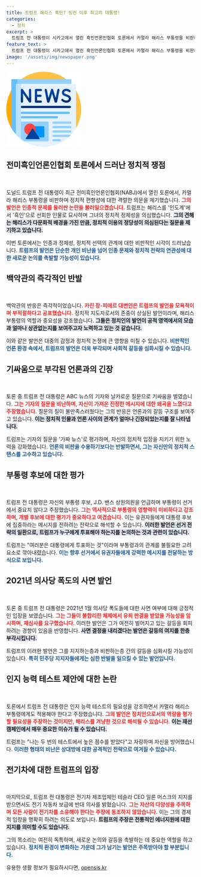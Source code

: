 ```yaml
---
title: 트럼프 해리스 흑인? 링컨 이후 최고의 대통령!
categories:
  - 정치
excerpt: >
  트럼프 전 대통령이 시카고에서 열린 흑인언론인협회 토론에서 카멀라 해리스 부통령을 비판하며 인종 정치 주장, ABC 기자와 거친 기싸움 벌여. 그의 발언에 백악관 즉각 반발, 흑인 유권자들에게 신뢰를 잃을까 우려된다.
feature_text: >
  트럼프 전 대통령이 시카고에서 열린 흑인언론인협회 토론에서 카멀라 해리스 부통령을 비판하며 인종 정치 주장, ABC 기자와 거친 기싸움 벌여. 그의 발언에 백악관 즉각 반발, 흑인 유권자들에게 신뢰를 잃을까 우려된다.
image: '/assets/img/newspaper.png'
---
```


<p><img src="/assets/img/newspaper.png" alt="kimp 속보" /></p>

<h2 data-ke-size="size26">전미흑인언론인협회 토론에서 드러난 정치적 쟁점</h2>

<p data-ke-size="size16">&nbsp;</p>

<p>도널드 트럼프 전 대통령이 최근 전미흑인언론인협회(NABJ)에서 열린 토론에서, 카멀라 해리스 부통령을 비판하며 정치적 편향성에 대한 격렬한 의문을 제기했습니다. <b><span style="color: #ee2323;">그의 발언은 인종적 문제를 둘러싼 논란을 불러일으켰습니다.</span></b> 트럼프는 해리스를 '인도계'에서 '흑인'으로 선회한 인물로 묘사하며 그녀의 정치적 정체성을 의심했습니다. <b><span style="background-color: #21538527;">그의 견해는 해리스가 다문화적 배경을 가진 만큼, 정치적 이용의 정당성이 의심된다는 질문을 제기하고 있습니다.</span></b> </p>

<p>이번 토론에서는 인종과 정체성, 정치적 선택의 관계에 대한 비판적인 시각이 드러났습니다. <b><span style="color: #1a5490;">트럼프의 발언은 단순한 개인 비난을 넘어 인종 문제와 정치적 전략의 연관성에 대한 새로운 논의를 촉발할 가능성이 있습니다.</span></b> </p>

<h2 data-ke-size="size26">백악관의 즉각적인 반발</h2>

<p data-ke-size="size16">&nbsp;</p>

<p>백악관의 반응은 즉각적이었습니다. <b><span style="color: #ee2323;">카린 장-피에르 대변인은 트럼프의 발언을 모욕적이며 부적절하다고 공표했습니다.</span></b> 정치적 지도자로서의 존중이 상실된 발언이라며, 해리스 부통령의 역할과 중요성을 강조했습니다. <b><span style="background-color: #21538527;">그들은 정치인의 발언이 공적 영역에서의 모습과 얼마나 상관없는지를 보여주고자 노력하고 있는 것 같습니다.</span></b> </p>

<p>이와 같은 발언은 대중의 감정과 정치적 논쟁에 큰 영향을 미칠 수 있습니다. <b><span style="color: #1a5490;">비판적인 언론 환경 속에서, 트럼프의 발언은 더욱 부각되며 사회적 갈등을 심화시킬 수 있습니다.</span></b> </p>

<h2 data-ke-size="size26">기싸움으로 부각된 언론과의 긴장</h2>

<p data-ke-size="size16">&nbsp;</p>

<p>토론 중 트럼프 전 대통령은 ABC 뉴스의 기자와 날카로운 질문으로 기싸움을 벌였습니다. <b><span style="color: #ee2323;">그는 기자의 질문을 비난하며, 자신이 가져온 진정한 메시지에 대한 왜곡을 느꼈다고 주장했습니다.</span></b> 질문의 질이 불만족스러웠다는 그의 반응은 언론과의 갈등 구조를 보여주고 있습니다. <b><span style="background-color: #21538527;">이는 정치적 인물과 언론 사이의 관계가 얼마나 긴장되었는지를 잘 나타냅니다.</span></b> </p>

<p>트럼프는 기자의 질문을 '가짜 뉴스'로 평가하며, 자신의 정치적 입장을 지키기 위한 노력을 강화했습니다. <b><span style="color: #1a5490;">언론의 비판을 수용하기보다는 반발하면서, 그는 자신만의 정치적 스탠스를 고수하고 있습니다.</span></b> </p>

<h2 data-ke-size="size26">부통령 후보에 대한 평가</h2>

<p data-ke-size="size16">&nbsp;</p>

<p>트럼프 전 대통령은 자신의 부통령 후보, J.D. 밴스 상원의원을 언급하며 부통령이 선거에서 중요치 않다고 주장했습니다. <b><span style="color: #ee2323;">그는 역사적으로 부통령의 영향력이 미비하다고 강조하며, 개별 후보에 대한 평가가 중요하다고 여겼습니다.</span></b> 이는 유권자들에게 대통령 후보에 집중하라는 메시지를 전하려는 전략으로 해석할 수 있습니다. <b><span style="background-color: #21538527;">이러한 발언은 선거 전략의 일환으로, 트럼프가 누구에게 투표해야 하는지를 논의하는 것과 관련이 있습니다.</span></b> </p>

<p>트럼프는 "여러분은 대통령에게 투표하는 것"이라며 부통령과의 관계를 불필요한 고려 요소로 깎아내렸습니다. <b><span style="color: #1a5490;">이는 향후 선거에서 유권자들에게 강력한 메시지를 전달하는 방식으로 보입니다.</span></b> </p>

<h2 data-ke-size="size26">2021년 의사당 폭도의 사면 발언</h2>

<p data-ke-size="size16">&nbsp;</p>

<p>토론 중 트럼프 전 대통령은 2021년 1월 의사당 폭도들에 대한 사면 여부에 대해 긍정적인 입장을 보였습니다. <b><span style="color: #ee2323;">그는 그들이 불합리한 체제에서 유죄 판결을 받았을 가능성을 암시하며, 재심사를 요구했습니다.</span></b> 이러한 발언은 그가 여전히 벌어지고 있는 갈등을 회피하려는 경향이 있음을 반영합니다. <b><span style="background-color: #21538527;">사면 결정을 내리겠다는 발언은 갈등의 여지를 한층 부각시킵니다.</span></b> </p>

<p>트럼프의 이러한 발언은 그를 지지하는층과 비판하는층 간의 갈등을 심화시킬 가능성이 있습니다. <b><span style="color: #1a5490;">특히 민주당 지지자들에게는 심한 반발을 일으킬 수 있는 발언입니다.</span></b> </p>

<h2 data-ke-size="size26">인지 능력 테스트 제안에 대한 논란</h2>

<p data-ke-size="size16">&nbsp;</p>

<p>토론에서 트럼프 전 대통령은 인지 능력 테스트의 필요성을 강조하면서 카멀라 해리스 부통령에게도 적용해야 한다고 주장했습니다. <b><span style="color: #ee2323;">그의 발언은 정치인으로서의 역량을 평가할 필요성을 주장하는 것이지만, 해리스를 겨냥한 것으로 해석될 수 있습니다.</span></b> <b><span style="background-color: #21538527;">이는 재선 캠페인에서 매우 중요한 이슈가 될 수 있습니다.</span></b> </p>

<p>트럼프는 "나는 두 번의 테스트에서 높은 점수를 받았다"고 자랑하며 자신을 방어했습니다. <b><span style="color: #1a5490;">이러한 형태의 비난은 상대방에 대한 공격적인 전략으로 여겨질 수 있습니다.</span></b> </p>

<h2 data-ke-size="size26">전기차에 대한 트럼프의 입장</h2>

<p data-ke-size="size16">&nbsp;</p>

<p>마지막으로, 트럼프 전 대통령은 전기차 제조업체인 테슬라 CEO 일론 머스크의 지지를 받으면서도 전기 자동차 보급에 반대 의사를 밝혔습니다. <b><span style="color: #ee2323;">그는 자산의 다양성을 주목하며 모든 사람이 전기차를 소유해야 한다는 주장에 동조하지 않았습니다.</span></b> 이는 그의 경제적 입장을 명확히 하려는 의도로 보입니다. <b><span style="background-color: #21538527;">트럼프의 주장은 전통적인 에너지원에 대한 지지를 의미할 수도 있습니다.</span></b> </p>

<p>그의 목소리는 여전히 독특하며, 새로운 논의와 갈등을 촉발하는 데 중요한 역할을 하고 있습니다. <b><span style="color: #1a5490;">정치적 환경이 변화하는 가운데 그가 남기는 발언은 주목받아야 할 부분입니다.</span></b></p>
유용한 생활 정보가 필요하시다면, <a href="https://opensis.kr" rel="dofollow">opensis.kr</a>


